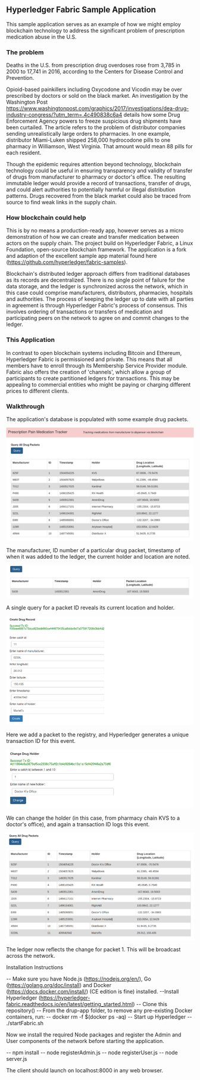 ## Hyperledger Fabric Sample Application

[//]: # (Image References)

[image1]: ../images/image1.PNG "Query All of Ledger"
[image2]: ../images/image2.PNG "Single Query"
[image3]: ../images/image3.PNG "Create Item"
[image4]: ../images/image4.PNG "Change Holder"
[image5]: ../images/image5.PNG "Updated Ledger"


This sample application serves as an example of how we might employ blockchain technology to address the significant problem of prescription medication abuse in the U.S.

### The problem

Deaths in the U.S. from prescription drug overdoses rose from 3,785 in 2000 to 17,741 in 2016, according to the Centers for Disease Control and Prevention.

Opioid-based painkillers including Oxycodone and Vicodin may be over prescribed by doctors or sold on the black market. An investigation by the Washington Post https://www.washingtonpost.com/graphics/2017/investigations/dea-drug-industry-congress/?utm_term=.4c490838c6a4
details how some Drug Enforcement Agency powers to freeze suspicious drug shipments have been curtailed. The article refers to the problem of distributor companies sending unrealistically large orders to pharmacies. In one example, distributor Miami-Luken shipped 258,000 hydrocodone pills to one pharmacy in Williamson, West Virginia. That amount would mean 88 pills for each resident.  

Though the epidemic requires attention beyond technology, blockchain technology could be useful in ensuring transparency and validity of transfer of drugs from manufacturer to pharmacy or doctor's office. The resulting immutable ledger would provide a record of transactions, transfer of drugs, and could alert authorities to potentially harmful or illegal distribution patterns. Drugs recovered from the black market could also be traced from source to find weak links in the supply chain.

### How blockchain could help

This is by no means a production-ready app, however serves as a micro demonstration of how we can create and transfer medication between actors on the supply chain. The project build on Hyperledger Fabric, a Linux Foundation, open-source blockchain framework. The application is a fork and adaption of the excellent sample app material found here (https://github.com/hyperledger/fabric-samples).

Blockchain's distributed ledger approach differs from traditional databases as its records are decentralized. There is no single point of failure for the data storage, and the ledger is synchronized across the network, which in this case could comprise manufacturers, distributors, pharmacies, hospitals and authorities. The process of keeping the ledger up to date with all parties in agreement is through Hyperledger Fabric's process of consensus. This involves ordering of transactions or transfers of medication and participating peers on the network to agree on and commit changes to the ledger.

### This Application

In contrast to open blockchain systems including Bitcoin and Ethereum, Hyperledger Fabric is permissioned and private. This means that all members have to enroll through its Membership Service Provider module.  
Fabric also offers the creation of 'channels', which allow a group of participants to create partitioned ledgers for transactions. This may be appealing to commercial entities who might be paying or charging different prices to different clients.

### Walkthrough

The application's database is populated with some example drug packets.

![alt text][image1]

The manufacturer, ID number of a particular drug packet, timestamp of when it was added to the ledger, the current holder and location are noted.

![alt text][image2]

A single query for a packet ID reveals its current location and holder.

![alt text][image3]

Here we add a packet to the registry, and Hyperledger generates a unique transaction ID for this event.

![alt text][image4]

We can change the holder (in this case, from pharmacy chain KVS to a doctor's office), and again a transaction ID logs this event.

![alt text][image5]

The ledger now reflects the change for packet 1. This will be broadcast across the network.

Installation Instructions

-- Make sure you have Node.js (https://nodejs.org/en/), Go (https://golang.org/doc/install) and Docker (https://docs.docker.com/install/) (CE edition is fine) installed.
--Install Hyperledger (https://hyperledger-fabric.readthedocs.io/en/latest/getting_started.html)
-- Clone this repository()
-- From the drup-app folder, to remove any pre-existing Docker containers, run:
-- docker rm -f $(docker ps -aq)
-- Start up Hyperledger
-- ./startFabric.sh

Now we install the required Node packages and register the Admin and User components of the network before starting the application.

-- npm install
-- node registerAdmin.js
-- node registerUser.js
-- node server.js

The client should launch on localhost:8000 in any web browser.
